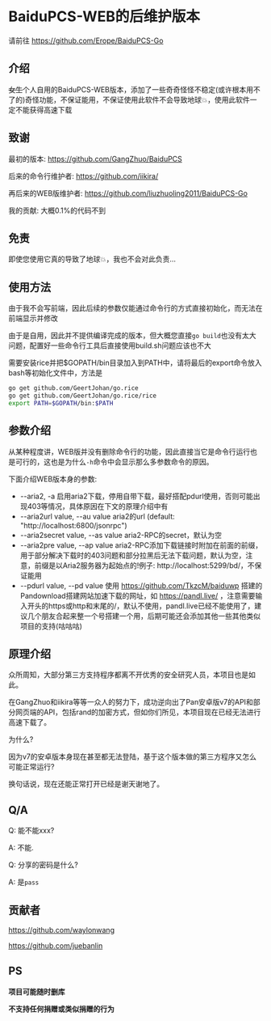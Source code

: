 # BaiduPCS-WEB的后维护版本
请前往 https://github.com/Erope/BaiduPCS-Go

## 介绍

~~女生~~个人自用的BaiduPCS-WEB版本，添加了一些奇奇怪怪不稳定(或许根本用不了的)奇怪功能，不保证能用，不保证使用此软件不会导致地球💥，使用此软件一定不能获得高速下载

## 致谢

最初的版本: https://github.com/GangZhuo/BaiduPCS

后来的命令行维护者: https://github.com/iikira/

再后来的WEB版维护者: https://github.com/liuzhuoling2011/BaiduPCS-Go

我的贡献: 大概0.1%的代码不到

## 免责

即使您使用它真的导致了地球💥，我也不会对此负责...

## 使用方法

由于我不会写前端，因此后续的参数仅能通过命令行的方式直接初始化，而无法在前端显示并修改

由于是自用，因此并不提供编译完成的版本，但大概您直接`go build`也没有太大问题，配置好一些命令行工具后直接使用build.sh问题应该也不大

需要安装rice并把$GOPATH/bin目录加入到PATH中，请将最后的export命令放入bash等初始化文件中，方法是

```bash
go get github.com/GeertJohan/go.rice
go get github.com/GeertJohan/go.rice/rice
export PATH=$GOPATH/bin:$PATH
```

## 参数介绍

从某种程度讲，WEB版并没有删除命令行的功能，因此直接当它是命令行运行也是可行的，这也是为什么`-h`命令中会显示那么多参数命令的原因。

下面介绍WEB版本身的参数:

* --aria2, -a                      启用aria2下载，停用自带下载，最好搭配pdurl使用，否则可能出现403等情况，具体原因在下文的原理介绍中有
*  --aria2url value, --au value     aria2的url (default: "http://localhost:6800/jsonrpc")
* --aria2secret value, --as value  aria2-RPC的secret，默认为空
* --aria2pre value, --ap value     aria2-RPC添加下载链接时附加在前面的前缀，用于部分解决下载时的403问题和部分拉黑后无法下载问题，默认为空，注意，前缀是以Aria2服务器为起始点的!例子: http://localhost:5299/bd/，不保证能用
* --pdurl value, --pd value        使用 https://github.com/TkzcM/baiduwp 搭建的Pandownload搭建网站加速下载的网址，如 https://pandl.live/ ，注意需要输入开头的https或http和末尾的/，默认不使用，pandl.live已经不能使用了，建议几个朋友合起来整一个号搭建一个用，后期可能还会添加其他一些其他类似项目的支持(咕咕咕)

## 原理介绍

众所周知，大部分第三方支持程序都离不开优秀的安全研究人员，本项目也是如此。

在GangZhuo和iikira等等一众人的努力下，成功逆向出了Pan安卓版v7的API和部分网页端的API，包括rand的加密方式，但如你们所见，本项目现在已经无法进行高速下载了。

为什么?

因为v7的安卓版本身现在甚至都无法登陆，基于这个版本做的第三方程序又怎么可能正常运行?

换句话说，现在还能正常打开已经是谢天谢地了。

## Q/A

Q: 能不能xxx?

A: 不能.

Q: 分享的密码是什么?

A: 是`pass`

## 贡献者

https://github.com/waylonwang

https://github.com/juebanlin

## PS

**项目可能随时删库**

**不支持任何捐赠或类似捐赠的行为**

